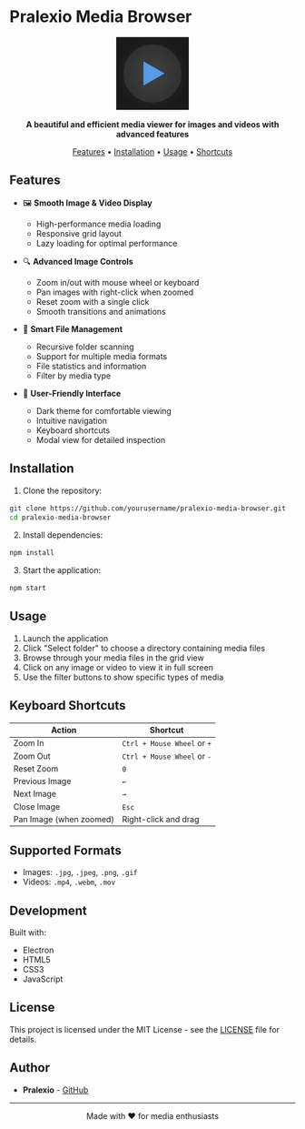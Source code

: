 # Pralexio Media Browser

<div align="center">
  <img src="icon.png" alt="Pralexio Media Browser Icon" width="128" height="128">
  <p>
    <strong>A beautiful and efficient media viewer for images and videos with advanced features</strong>
  </p>
  <p>
    <a href="#features">Features</a> •
    <a href="#installation">Installation</a> •
    <a href="#usage">Usage</a> •
    <a href="#keyboard-shortcuts">Shortcuts</a>
  </p>
</div>

## Features

- 🖼️ **Smooth Image & Video Display**
  - High-performance media loading
  - Responsive grid layout
  - Lazy loading for optimal performance

- 🔍 **Advanced Image Controls**
  - Zoom in/out with mouse wheel or keyboard
  - Pan images with right-click when zoomed
  - Reset zoom with a single click
  - Smooth transitions and animations

- 📁 **Smart File Management**
  - Recursive folder scanning
  - Support for multiple media formats
  - File statistics and information
  - Filter by media type

- 🎯 **User-Friendly Interface**
  - Dark theme for comfortable viewing
  - Intuitive navigation
  - Keyboard shortcuts
  - Modal view for detailed inspection

## Installation

1. Clone the repository:
```bash
git clone https://github.com/yourusername/pralexio-media-browser.git
cd pralexio-media-browser
```

2. Install dependencies:
```bash
npm install
```

3. Start the application:
```bash
npm start
```

## Usage

1. Launch the application
2. Click "Select folder" to choose a directory containing media files
3. Browse through your media files in the grid view
4. Click on any image or video to view it in full screen
5. Use the filter buttons to show specific types of media

## Keyboard Shortcuts

| Action | Shortcut |
|--------|----------|
| Zoom In | `Ctrl + Mouse Wheel` or `+` |
| Zoom Out | `Ctrl + Mouse Wheel` or `-` |
| Reset Zoom | `0` |
| Previous Image | `←` |
| Next Image | `→` |
| Close Image | `Esc` |
| Pan Image (when zoomed) | Right-click and drag |

## Supported Formats

- Images: `.jpg`, `.jpeg`, `.png`, `.gif`
- Videos: `.mp4`, `.webm`, `.mov`

## Development

Built with:
- Electron
- HTML5
- CSS3
- JavaScript

## License

This project is licensed under the MIT License - see the [LICENSE](LICENSE) file for details.

## Author

- **Pralexio** - [GitHub](https://github.com/yourusername)

---

<div align="center">
  Made with ❤️ for media enthusiasts
</div> 
